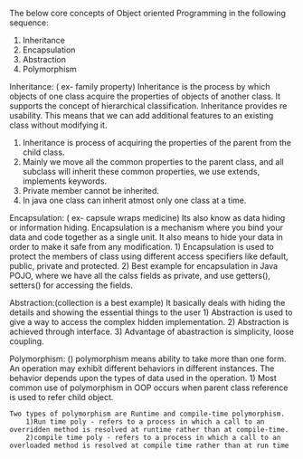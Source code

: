  The below core concepts of Object oriented Programming in the following sequence:
  1. Inheritance
  2. Encapsulation
  3. Abstraction
  4. Polymorphism

Inheritance: ( ex- family property)
 Inheritance is the process by which objects of one class acquire the properties of objects of another class. 
 It supports the concept of hierarchical classification. Inheritance provides re usability. 
 This means that we can add additional features to an existing class without modifying it.
 1)	Inheritance is process of acquiring the properties of the parent from the child class.
 2)	Mainly we move all the common properties to the parent class, and all subclass will inherit these common properties, we use extends, implements keywords.
 3)	Private member cannot be inherited.
 4)	In java one class can inherit atmost only one class at a time.

 
 Encapsulation: ( ex- capsule wraps medicine)
	Its also know as data hiding or information hiding.
	Encapsulation is a mechanism where you bind your data and code together as a single unit. 
	It also means to hide your data in order to make it safe from any modification.
	1)	Encapsulation is used to protect the members of class using different access specifiers like default, public, private and protected.
    2)	Best example for encapsulation in Java POJO, where we have all the calss fields as private, and use getters(), setters() for accessing the fields.
	
Abstraction:(collection is a best example)
	It basically deals with hiding the details and showing the essential things to the user
	1)	Abstraction is used to give a way to access the complex hidden implementation.
    2)	Abstraction is achieved through interface.
    3)	Advantage of abastraction is simplicity, loose coupling.
	
Polymorphism: ()
    polymorphism means ability to take more than one form.
    An operation may exhibit different behaviors in different instances.
    The behavior depends upon the types of data used in the operation.
        1)	Most common use of polymorphism in OOP occurs when parent class reference is used to refer child object.

    Two types of polymorphism are Runtime and compile-time polymorphism.
        1)Run time poly - refers to a process in which a call to an overridden method is resolved at runtime rather than at compile-time.
        2)compile time poly - refers to a process in which a call to an overloaded method is resolved at compile time rather than at run time
